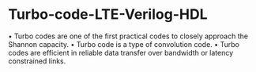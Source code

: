 # Turbo-code-LTE-Verilog-HDL

• Turbo codes are one of the first practical codes to closely approach the Shannon capacity.
• Turbo code is a type of convolution code.
• Turbo codes are efficient in reliable data transfer over bandwidth or latency constrained links.
